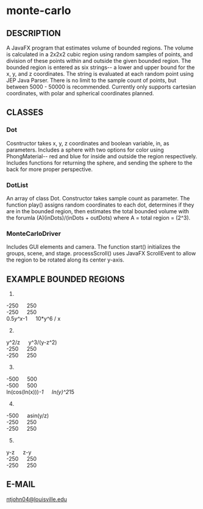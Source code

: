 # monte-carlo

## DESCRIPTION

A JavaFX program that estimates volume of bounded regions. The volume is calculated in
a 2x2x2 cubic region using random samples of points, and division of these points within and outside
the given bounded region. The bounded region is entered as six strings-- a lower and upper bound for 
the x, y, and z coordinates. The string is evaluated at each random point using JEP Java Parser.
There is no limit to the sample count of points, but between 5000 - 50000 is recommended.
Currently only supports cartesian coordinates, with polar and spherical coordinates planned.

## CLASSES

### Dot
Cosntructor takes x, y, z coordinates and boolean variable, in, as parameters.
Includes a sphere with two options for color using PhongMaterial-- red and blue for inside and outside the region respectively.
Includes functions for returning the sphere, and sending the sphere to the back for more proper perspective.

### DotList
An array of class Dot. Constructor takes sample count as parameter.
The function play() assigns random coordinates to each dot, determines if they are in the bounded region,
then estimates the total bounded volume with the forumla (A)(inDots)/(inDots + outDots) where A = total region = (2^3).

### MonteCarloDriver
Includes GUI elements and camera. The function start() initializes the groups, scene, and stage.
processScroll() uses JavaFX ScrollEvent to allow the region to be rotated along its center y-axis.

## EXAMPLE BOUNDED REGIONS

1)
-250 &emsp; 250<br/>
-250 &emsp; 250<br/>
0.5*y^x*-1 &emsp; 10*y^6 / x

2)
y^2/z &emsp; y^3/(y-z^2)<br/>
-250 &emsp; 250<br/>
-250 &emsp; 250

3)
-500 &emsp; 500<br/>
-500 &emsp; 500<br/>
ln(cos(ln(x)))*-1 &emsp; ln(y)^2*15

4)
-500 &emsp; asin(y/z)<br/>
-250 &emsp; 250<br/>
-250 &emsp; 250

5)
y-z &emsp; z-y<br/>
-250 &emsp; 250<br/>
-250 &emsp; 250

## E-MAIL

ntjohn04@louisville.edu

